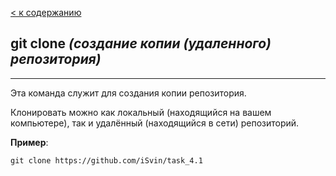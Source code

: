 [< к содержанию](./readme.md)

## git clone *(создание копии (удаленного) репозитория)*
---
Эта команда служит для создания копии репозитория.

Клонировать можно как локальный (находящийся на вашем компьютере), так и удалённый (находящийся в сети) репозиторий.

**Пример**:
```bash=
git clone https://github.com/iSvin/task_4.1
```